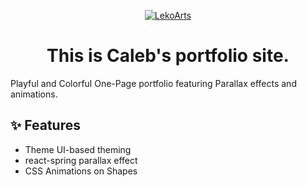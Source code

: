 <p align="center">
  <a href="https://cara.lekoarts.de">
    <img alt="LekoArts" src="https://img.lekoarts.de/gatsby/gatsby-site-illustration.png" />
  </a>
</p>
<h1 align="center">
  This is Caleb's portfolio site.
</h1>


Playful and Colorful One-Page portfolio featuring Parallax effects and animations.

## ✨ Features

- Theme UI-based theming
- react-spring parallax effect
- CSS Animations on Shapes

